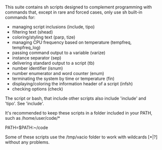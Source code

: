 This suite contains sh scripts designed to complement programming with commands that, except in rare and forced cases, only use sh built-in commands for:

- managing script inclusions (include, tipo)
- filtering text (shead)
- coloring/styling text (parp, tize)
- managing CPU frequency based on temperature (tempfreq, tempfreq_log)
- passing command output to a variable (varize)
- instance separator (sep)
- delivering standard output to a script (tb)
- number identifier (isnum)
- number enumerator and word counter (enum)
- terminating the system by time or temperature (fin)
- displaying/coloring the information header of a script (infsh)
- checking options (check)

The script or bash, that include other scripts also include 'include' and 'tipo'. See 'include'.

It's recommended to keep these scripts in a folder included in your PATH, such as /home/user/code/*

PATH=$PATH:~/code

Some of these scripts use the /tmp/vacio folder to work with wildcards [*|?] without any problems.

